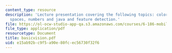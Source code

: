 ```yaml
---
content_type: resource
description: 'Lecture presentation covering the following topics: color and color
  spaces, numbers and java and feature detection.'
file: https://ol-ocw-studio-app-qa.s3.amazonaws.com/courses/6-186-mobile-autonomous-systems-laboratory-january-iap-2005/e15ab92bc9f5a90e80fcec56730f32f6_basicvision.pdf
file_type: application/pdf
resourcetype: Document
title: basicvision.pdf
uid: e15ab92b-c9f5-a90e-80fc-ec56730f32f6
---
```

